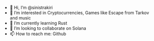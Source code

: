 - 👋 Hi, I’m @sinistrakiri
- 👀 I’m interested in Cryptocurrencies, Games like Escape from Tarkov and music
- 🌱 I’m currently learning Rust
- 💞️ I’m looking to collaborate on Solana
- 📫 How to reach me: Github

<!---
sinistrakiri/sinistrakiri is a ✨ special ✨ repository because its `README.md` (this file) appears on your GitHub profile.
You can click the Preview link to take a look at your changes.
--->
